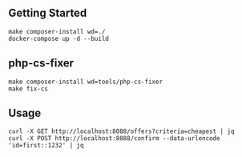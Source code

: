 Getting Started
---------------
```
make composer-install wd=./
docker-compose up -d --build
```

php-cs-fixer
------------
```
make composer-install wd=tools/php-cs-fixer
make fix-cs
```

Usage
-----
```
curl -X GET http://localhost:8088/offers?criteria=cheapest | jq
curl -X POST http://localhost:8088/confirm --data-urlencode 'id=first::1232' | jq
```